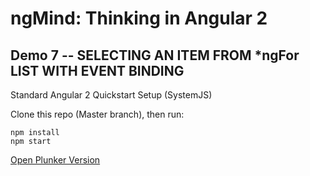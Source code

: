 # ngMind: Thinking in Angular 2

## Demo 7 -- SELECTING AN ITEM FROM *ngFor LIST WITH EVENT BINDING

Standard Angular 2 Quickstart Setup (SystemJS)

Clone this repo (Master branch), then run:
```
npm install
npm start
```

[Open Plunker Version](http://plnkr.co/edit/vhdhAiY6lqJSmK0A4V7V?p=preview)
